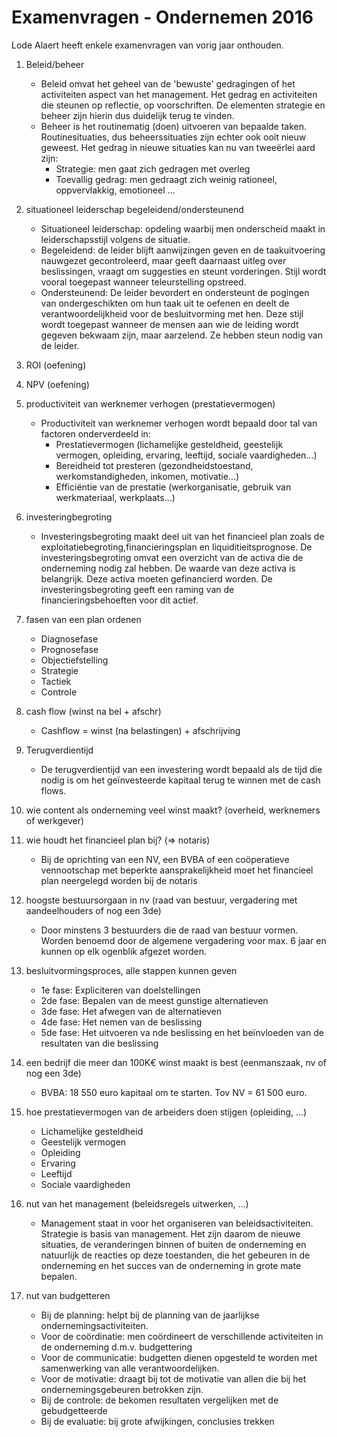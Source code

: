 # Examenvragen - Ondernemen 2016

Lode Alaert heeft enkele examenvragen van vorig jaar onthouden.

1. Beleid/beheer
    *   Beleid omvat het geheel van de 'bewuste' gedragingen of het activiteiten aspect van het management. Het gedrag en activiteiten die steunen op reflectie, op voorschriften.  De elementen strategie en beheer zijn hierin dus duidelijk terug te vinden.
    *   Beheer is het routinematig (doen) uitvoeren van bepaalde taken. Routinesituaties, dus beheerssituaties zijn echter ook ooit nieuw geweest. Het gedrag in nieuwe situaties kan nu van tweeërlei aard zijn:
        *  Strategie: men gaat zich gedragen met overleg
        *  Toevallig gedrag: men gedraagt zich weinig rationeel, oppvervlakkig, emotioneel ...
    
2. situationeel leiderschap begeleidend/ondersteunend
    * Situationeel leiderschap: opdeling waarbij men onderscheid maakt in leiderschapsstijl volgens de situatie.
    * Begeleidend: de leider blijft aanwijzingen geven en de taakuitvoering nauwgezet gecontroleerd, maar geeft daarnaast uitleg over beslissingen, vraagt om suggesties en steunt vorderingen. Stijl wordt vooral toegepast wanneer teleurstelling opstreed.
    * Ondersteunend: De leider bevordert en ondersteunt de pogingen van ondergeschikten om hun taak uit te oefenen en deelt de verantwoordelijkheid voor de besluitvorming met hen. Deze stijl wordt toegepast wanneer de mensen aan wie de leiding wordt gegeven bekwaam zijn, maar aarzelend. Ze hebben steun nodig van de leider. 
3. ROI (oefening)
4. NPV (oefening)
5. productiviteit van werknemer verhogen (prestatievermogen)
    * Productiviteit van werknemer verhogen wordt bepaald door tal van factoren onderverdeeld in:
        * Prestatievermogen (lichamelijke gesteldheid, geestelijk vermogen, opleiding, ervaring, leeftijd, sociale vaardigheden...)
        * Bereidheid tot presteren (gezondheidstoestand, werkomstandigheden, inkomen, motivatie...)
        * Efficiëntie van de prestatie (werkorganisatie, gebruik van werkmateriaal, werkplaats...)
6. investeringbegroting
    * Investeringsbegroting maakt deel uit van het financieel plan zoals de exploitatiebegroting,financieringsplan en liquiditieitsprognose. De investeringsbegroting omvat een overzicht van de activa die de onderneming nodig zal hebben. De waarde van deze activa is belangrijk. Deze activa moeten gefinancierd worden. De investeringsbegroting geeft een raming van de financieringsbehoeften voor dit actief.
7. fasen van een plan ordenen
    * Diagnosefase
    * Prognosefase
    * Objectiefstelling
    * Strategie
    * Tactiek
    * Controle
8. cash flow (winst na bel + afschr)
    * Cashflow = winst (na belastingen) + afschrijving
9. Terugverdientijd
    * De terugverdientijd van een investering wordt bepaald als de tijd die nodig is om het geïnvesteerde kapitaal terug te winnen met de cash flows.
10. wie content als onderneming veel winst maakt? (overheid, werknemers of werkgever)
11. wie houdt het financieel plan bij? (=> notaris)
    * Bij de oprichting van een NV, een BVBA of een coöperatieve vennootschap met beperkte
aansprakelijkheid moet het financieel plan neergelegd worden bij de notaris
12. hoogste bestuursorgaan in nv (raad van bestuur, vergadering met aandeelhouders of nog een 3de)
    * Door minstens 3 bestuurders die de raad van bestuur vormen. Worden benoemd door de algemene vergadering voor max. 6 jaar en kunnen op elk ogenblik afgezet worden.
13. besluitvormingsproces, alle stappen kunnen geven
    * 1e fase: Expliciteren van doelstellingen
    * 2de fase: Bepalen van de meest gunstige alternatieven
    * 3de fase: Het afwegen van de alternatieven
    * 4de fase: Het nemen van de beslissing
    * 5de fase: Het uitvoeren va nde beslissing en het beïnvloeden van de resultaten van die beslissing
14. een bedrijf die meer dan 100K€ winst maakt is best (eenmanszaak, nv of nog een 3de)
    * BVBA: 18 550 euro kapitaal om te starten. Tov NV = 61 500 euro.
15. hoe prestatievermogen van de arbeiders doen stijgen (opleiding, ...)
    * Lichamelijke gesteldheid
    * Geestelijk vermogen
    * Opleiding
    * Ervaring
    * Leeftijd
    * Sociale vaardigheden
16. nut van het management (beleidsregels uitwerken, ...)
    * Management staat in voor het organiseren van beleidsactiviteiten. Strategie is basis van management. Het zijn daarom de nieuwe situaties, de veranderingen binnen of buiten de onderneming en natuurlijk de reacties op deze toestanden, die het gebeuren in de onderneming en het succes van de onderneming in grote mate bepalen.
17. nut van budgetteren
    * Bij de planning: helpt bij de planning van de jaarlijkse ondernemingsactiviteiten.
    * Voor de coördinatie: men coördineert de verschillende activiteiten in de onderneming d.m.v. budgettering
    * Voor de communicatie: budgetten dienen opgesteld te worden met samenwerking van alle verantwoordelijken.
    * Voor de motivatie: draagt bij tot de motivatie van allen die bij het ondernemingsgebeuren betrokken zijn.
    * Bij de controle: de bekomen resultaten vergelijken met de gebudgetteerde
    * Bij de evaluatie: bij grote afwijkingen, conclusies trekken